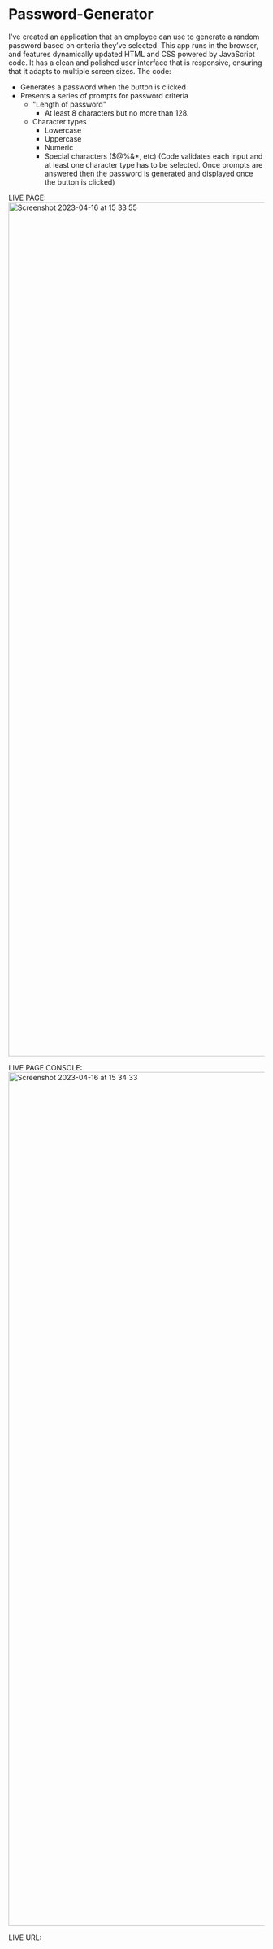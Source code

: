 # Password-Generator
I've created an application that an employee can use to generate a random password based on criteria they’ve selected. This app runs in the browser, and features dynamically updated HTML and CSS powered by JavaScript code. It has a clean and polished user interface that is responsive, ensuring that it adapts to multiple screen sizes.
The code:
- Generates a password when the button is clicked
- Presents a series of prompts for password criteria
    * "Length of password"
      * At least 8 characters but no more than 128.
    * Character types
      * Lowercase
      * Uppercase
      * Numeric
      * Special characters ($@%&*, etc)
(Code validates each input and at least one character type has to be selected. Once prompts are answered then the password is generated and displayed once the button is clicked)

LIVE PAGE:
<img width="1680" alt="Screenshot 2023-04-16 at 15 33 55" src="https://user-images.githubusercontent.com/127209262/232320215-97ade0d0-72ea-49a5-822b-11e9cf80acfc.png">

LIVE PAGE CONSOLE:
<img width="1680" alt="Screenshot 2023-04-16 at 15 34 33" src="https://user-images.githubusercontent.com/127209262/232320248-7f772b10-7d2d-4a20-9315-a38d02a17ccd.png">

LIVE URL:
